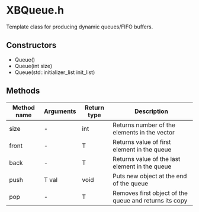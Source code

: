 # XBQueue.h
Template class for producing dynamic queues/FIFO buffers.

## Constructors
- Queue()
- Queue(int size)
- Queue(std::initializer_list<T> init_list)

## Methods
Method name | Arguments | Return type   | Description
------------|-----------|---------------|-------------
size        | -         | int           | Returns number of the elements in the vector
front       | -         | T             | Returns value of first element in the queue
back        | -         | T             | Returns value of the last element in the queue
push        | T val     | void          | Puts new object at the end of the queue
pop         | -         | T             | Removes first object of the queue and returns its copy